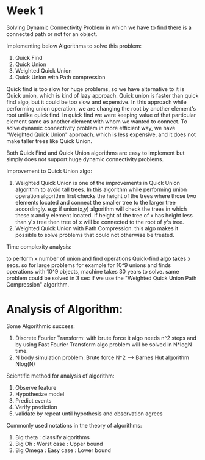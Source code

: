 # Week 1

Solving Dynamic Connectivity Problem in which we have to find there is a connected path or not for an object.

Implementing below Algorithms to solve this problem:

1. Quick Find
2. Quick Union
3. Weighted Quick Union
4. Quick Union with Path compression

Quick find is too slow for huge problems, so we have alternative to it is Quick union, which is kind of lazy approach.
Quick union is faster than quick find algo, but it could be too slow and expensive. In this approach while performing
union operation, we are changing the root by another element's root unlike quick find. In quick find we were keeping
value of that particular element same as another element with whom we wanted to connect.
To solve dynamic connectivity problem in more efficient way, we have "Weighted Quick Union" approach. which is less
expensive, and it does not make taller trees like Quick Union.

Both Quick Find and Quick Union algorithms are easy to implement but simply does not support huge dynamic connectivity
problems.

Improvement to Quick Union algo:

1. Weighted Quick Union is one of the improvements in Quick Union algorithm to avoid tall trees. In this algorithm while
   performing
   union operation algorithm first checks the height of the trees where those two elements located and connect the
   smaller
   tree to the larger tree accordingly.
   e.g: if union(x,y)
   algorithm will check the trees in which these x and y element located. if height of the tree of x has height less
   than y's tree then tree of x will be connected to the root of y's tree.
2. Weighted Quick Union with Path Compression. this algo makes it possible to solve problems that could not otherwise be
   treated.

Time complexity analysis:

to perform x number of union and find operations Quick-find algo takes x secs.
so for large problems for example for 10^9 unions and finds operations with 10^9 objects, machine takes 30 years to
solve. same problem could be solved in 3 sec if we use the "Weighted Quick Union Path Compression" algorithm.

# Analysis of Algorithm:

Some Algorithmic success:

1. Discrete Fourier Transform:
   with brute force it algo needs n^2 steps and by using Fast Fourier Transform algo problem will be solved in N*logN
   time.
2. N body simulation problem:
   Brute force N^2 --> Barnes Hut algorithm Nlog(N)

Scientific method for analysis of algorithm:

1. Observe feature
2. Hypothesize model
3. Predict events
4. Verify prediction
5. validate by repeat until hypothesis and observation agrees

Commonly used notations in the theory of algorithms:

1. Big theta : classify algorithms
2. Big Oh : Worst case : Upper bound
3. Big Omega : Easy case : Lower bound

